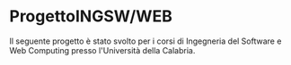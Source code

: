 # ProgettoINGSW/WEB

Il seguente progetto è stato svolto per i corsi di Ingegneria del Software e Web Computing presso l'Università della Calabria.
